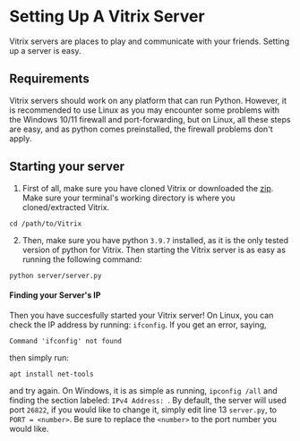 # Setting Up A Vitrix Server

Vitrix servers are places to play and communicate with your friends. Setting up a server is easy.


## Requirements
Vitrix servers should work on any platform that can run Python. However, it is recommended to use Linux as you may encounter some problems with
the Windows 10/11 firewall and port-forwarding, but on Linux, all these steps are easy, and as python comes preinstalled, the firewall problems don't apply.

## Starting your server
1. First of all, make sure you have cloned Vitrix or downloaded the [zip](https://github.com/ShadityZ/Vitrix/archive/refs/heads/master.zip).
Make sure your terminal's working directory is where you cloned/extracted Vitrix.
```
cd /path/to/Vitrix
```
2. Then, make sure you have python ```3.9.7``` installed, as it is the only tested version of python for Vitrix. Then starting the Vitrix server is
as easy as running the following command:
```
python server/server.py
```
#### Finding your Server's IP
Then you have succesfully started your Vitrix server! On Linux, you can check the IP address by running: ```ifconfig```. If you get an error, saying,
```
Command 'ifconfig' not found
```
then simply run:
```
apt install net-tools
```
and try again. On Windows, it is as simple as running, ```ipconfig /all``` and finding the section labeled: ```IPv4 Address: ```. By default, the
server will used port ```26822```, if you would like to change it, simply edit line 13 ```server.py```, to ```PORT = <number>```. Be sure to replace the 
```<number>``` to the port number you would like.
